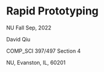# Rapid Prototyping
NU Fall Sep, 2022 

David Qiu

COMP_SCI 397/497 Section 4

NU, Evanston, IL, 60201
